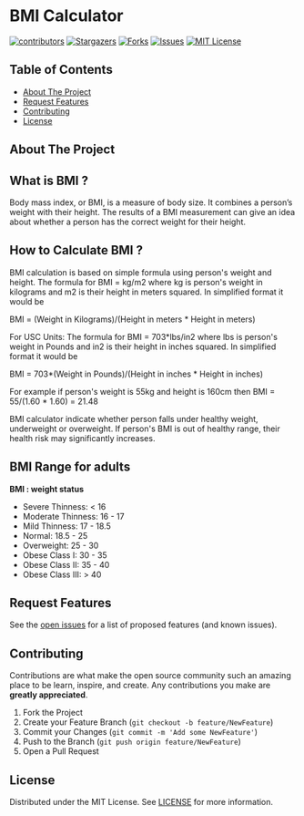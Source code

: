 # BMI Calculator
 
 <!-- Projects Shields -->
 <!-- 
 *** To Make these shields visit this website 
 *** https://shields.io/ 
 -->
 
[![contributors][contributors-shield]][contributors-url] [![Stargazers][stars-shield]][stars-url] [![Forks][forks-shield]][forks-url] [![Issues][issues-shield]][issues-url] [![MIT License][license-shield]][license-url]


<!-- TABLE OF CONTENTS -->
## Table of Contents
  - [About The Project](#about-the-project)
  - [Request Features](#request-features)
  - [Contributing](#contributing)
  - [License](#license)

<!-- ABOUT THE PROJECT -->
## **About The Project**

## What is BMI ?
Body mass index, or BMI, is a measure of body size. It combines a person’s weight with their height. The results of a BMI measurement can give an idea about whether a person has the correct weight for their height.

## How to Calculate BMI ?
BMI calculation is based on simple formula using person's weight and height.
The formula for BMI = kg/m2 where kg is person's weight in kilograms and m2 is their height in meters squared. In simplified format it would be

BMI = (Weight in Kilograms)/(Height in meters * Height in meters)

For USC Units: The formula for BMI = 703*lbs/in2 where lbs is person's weight in Pounds and in2 is their height in inches squared. In simplified format it would be

BMI = 703*(Weight in Pounds)/(Height in inches * Height in inches)

For example if person's weight is 55kg and height is 160cm then
BMI = 55/(1.60 * 1.60) = 21.48

BMI calculator indicate whether person falls under healthy weight, underweight or overweight. If person's BMI is out of healthy range, their health
risk may significantly increases.

## BMI Range for adults  
**BMI : weight status**  
- Severe Thinness: < 16
- Moderate Thinness: 16 - 17 
- Mild Thinness: 17 - 18.5 
- Normal: 18.5 - 25
- Overweight:	25 - 30 
- Obese Class I: 30 - 35
- Obese Class II: 35 - 40
- Obese Class III: > 40


<!-- FEATURE REQUEST -->
## Request Features
See the [open issues](https://github.com/FatalError98/BMI-Calculator/issues) for a list of proposed features (and known issues).


<!-- CONTRIBUTING -->
## Contributing

Contributions are what make the open source community such an amazing place to be learn, inspire, and create. Any contributions you make are **greatly appreciated**.

1. Fork the Project
2. Create your Feature Branch (`git checkout -b feature/NewFeature`)
3. Commit your Changes (`git commit -m 'Add some NewFeature'`)
4. Push to the Branch (`git push origin feature/NewFeature`)
5. Open a Pull Request

<!-- LICENSE -->
## License

Distributed under the MIT License. See [LICENSE](https://github.com/FatalError98/BMI-Calculator/blob/main/LICENSE.md) for more information.



<!-- MARKDOWN LINKS & IMAGES -->
<!-- Contributors Shield and Url -->
[contributors-shield]: https://img.shields.io/github/contributors/FatalError98/BMI-Calculator?color=green&style=flat-square
[contributors-url]: https://github.com/FatalError98/BMI-Calculator/graphs/contributors

<!-- license Shield and Url -->
[license-shield]: https://img.shields.io/github/license/FatalError98/BMI-Calculator?style=flat-square
[license-url]: https://github.com/FatalError98/BMI-Calculator/blob/main/LICENSE.md

<!-- issues Shield and Url -->
[issues-url]:https://github.com/FatalError98/BMI-Calculator/issues
[issues-shield]: https://img.shields.io/github/issues/FatalError98/BMI-Calculator?color=yellow&style=flat-square

<!-- stars Shield and Url -->
[stars-shield]: https://img.shields.io/github/stars/FatalError98/BMI-Calculator?style=flat-square
[stars-url]: https://github.com/FatalError98/BMI-Calculator/stargazers

<!-- forks Shield and Url -->
[forks-shield]: https://img.shields.io/github/forks/FatalError98/BMI-Calculator?style=flat-square
[forks-url]: https://github.com/Fenil-Nividata/FlutterBMI/network/members
